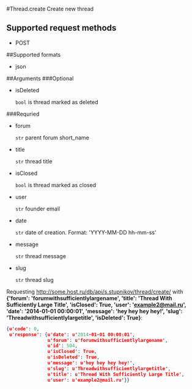 #Thread.create
Create new thread

## Supported request methods 
* POST

##Supported formats
* json

##Arguments
###Optional
* isDeleted

   ```bool``` is thread marked as deleted


###Requried
* forum

   ```str``` parent forum short_name
* title

   ```str``` thread title
* isClosed

   ```bool``` is thread marked as closed
* user

   ```str``` founder email
* date

   ```str``` date of creation. Format: 'YYYY-MM-DD hh-mm-ss'
* message

   ```str``` thread message
* slug

   ```str``` thread slug


Requesting http://some.host.ru/db/api/s.stupnikov/thread/create/ with **{'forum': 'forumwithsufficientlylargename', 'title': 'Thread With Sufficiently Large Title', 'isClosed': True, 'user': 'example2@mail.ru', 'date': '2014-01-01 00:00:01', 'message': 'hey hey hey hey!', 'slug': 'Threadwithsufficientlylargetitle', 'isDeleted': True}**:
```json
{u'code': 0,
 u'response': {u'date': u'2014-01-01 00:00:01',
               u'forum': u'forumwithsufficientlylargename',
               u'id': 504,
               u'isClosed': True,
               u'isDeleted': True,
               u'message': u'hey hey hey hey!',
               u'slug': u'Threadwithsufficientlylargetitle',
               u'title': u'Thread With Sufficiently Large Title',
               u'user': u'example2@mail.ru'}}
```
